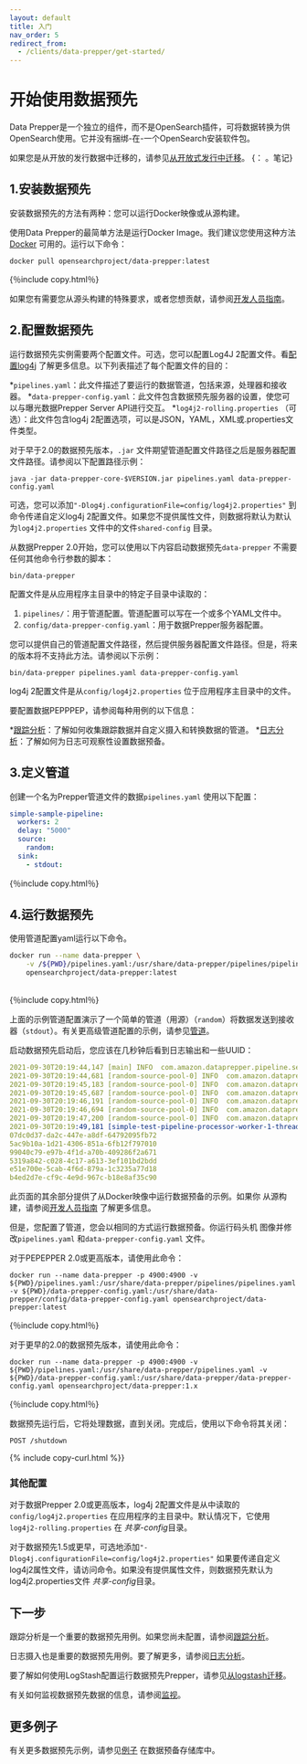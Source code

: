 ```yaml
---
layout: default
title: 入门
nav_order: 5
redirect_from:
  - /clients/data-prepper/get-started/
---
```


# 开始使用数据预先

Data Prepper是一个独立的组件，而不是OpenSearch插件，可将数据转换为供OpenSearch使用。它并没有捆绑-在-一个OpenSearch安装软件包。

如果您是从开放的发行数据中迁移的，请参见[从开放式发行中迁移]({{site.url}}{{site.baseurl}}/data-prepper/migrate-open-distro/)。
{： 。笔记}

## 1.安装数据预先

安装数据预先的方法有两种：您可以运行Docker映像或从源构建。

使用Data Prepper的最简单方法是运行Docker Image。我们建议您使用这种方法[Docker](https://www.docker.com) 可用的。运行以下命令：

```
docker pull opensearchproject/data-prepper:latest
```
{％include copy.html％}

如果您有需要您从源头构建的特殊要求，或者您想贡献，请参阅[开发人员指南](https://github.com/opensearch-project/data-prepper/blob/main/docs/developer_guide.md)。

## 2.配置数据预先

运行数据预先实例需要两个配置文件。可选，您可以配置Log4J 2配置文件。看[配置log4j]({{site.url}}{{site.baseurl}}/data-prepper/managing-data-prepper/configuring-log4j/) 了解更多信息。以下列表描述了每个配置文件的目的：

*`pipelines.yaml`：此文件描述了要运行的数据管道，包括来源，处理器和接收器。
*`data-prepper-config.yaml`：此文件包含数据预先服务器的设置，使您可以与曝光数据Prepper Server API进行交互。
*`log4j2-rolling.properties` （可选）：此文件包含log4j 2配置选项，可以是JSON，YAML，XML或.properties文件类型。

对于早于2.0的数据预先版本，`.jar` 文件期望管道配置文件路径之后是服务器配置文件路径。请参阅以下配置路径示例：

```
java -jar data-prepper-core-$VERSION.jar pipelines.yaml data-prepper-config.yaml
```

可选，您可以添加`"-Dlog4j.configurationFile=config/log4j2.properties"` 到命令传递自定义log4j 2配置文件。如果您不提供属性文件，则数据将默认为默认为`log4j2.properties` 文件中的文件`shared-config` 目录。


从数据Prepper 2.0开始，您可以使用以下内容启动数据预先`data-prepper` 不需要任何其他命令行参数的脚本：

```
bin/data-prepper
```

配置文件是从应用程序主目录中的特定子目录中读取的：
1. `pipelines/`：用于管道配置。管道配置可以写在一个或多个YAML文件中。
2. `config/data-prepper-config.yaml`：用于数据Prepper服务器配置。

您可以提供自己的管道配置文件路径，然后提供服务器配置文件路径。但是，将来的版本将不支持此方法。请参阅以下示例：
```
bin/data-prepper pipelines.yaml data-prepper-config.yaml
```

log4j 2配置文件是从`config/log4j2.properties` 位于应用程序主目录中的文件。

要配置数据PEPPPEP，请参阅每种用例的以下信息：

*[跟踪分析]({{site.url}}{{site.baseurl}}/data-prepper/common-use-cases/trace-analytics/)：了解如何收集跟踪数据并自定义摄入和转换数据的管道。
*[日志分析]({{site.url}}{{site.baseurl}}/data-prepper/common-use-cases/log-analytics/)：了解如何为日志可观察性设置数据预备。

## 3.定义管道

创建一个名为Prepper管道文件的数据`pipelines.yaml` 使用以下配置：

```yml
simple-sample-pipeline:
  workers: 2
  delay: "5000"
  source:
    random:
  sink:
    - stdout:
```
{％include copy.html％}

## 4.运行数据预先

使用管道配置yaml运行以下命令。

```bash
docker run --name data-prepper \
    -v /${PWD}/pipelines.yaml:/usr/share/data-prepper/pipelines/pipelines.yaml \
    opensearchproject/data-prepper:latest
    
```
{％include copy.html％}

上面的示例管道配置演示了一个简单的管道（用源）（`random`）将数据发送到接收器（`stdout`）。有关更高级管道配置的示例，请参见[管道]({{site.url}}{{site.baseurl}}/clients/data-prepper/pipelines/)。

启动数据预先启动后，您应该在几秒钟后看到日志输出和一些UUID：

```yml
2021-09-30T20:19:44,147 [main] INFO  com.amazon.dataprepper.pipeline.server.DataPrepperServer - Data Prepper server running at :4900
2021-09-30T20:19:44,681 [random-source-pool-0] INFO  com.amazon.dataprepper.plugins.source.RandomStringSource - Writing to buffer
2021-09-30T20:19:45,183 [random-source-pool-0] INFO  com.amazon.dataprepper.plugins.source.RandomStringSource - Writing to buffer
2021-09-30T20:19:45,687 [random-source-pool-0] INFO  com.amazon.dataprepper.plugins.source.RandomStringSource - Writing to buffer
2021-09-30T20:19:46,191 [random-source-pool-0] INFO  com.amazon.dataprepper.plugins.source.RandomStringSource - Writing to buffer
2021-09-30T20:19:46,694 [random-source-pool-0] INFO  com.amazon.dataprepper.plugins.source.RandomStringSource - Writing to buffer
2021-09-30T20:19:47,200 [random-source-pool-0] INFO  com.amazon.dataprepper.plugins.source.RandomStringSource - Writing to buffer
2021-09-30T20:19:49,181 [simple-test-pipeline-processor-worker-1-thread-1] INFO  com.amazon.dataprepper.pipeline.ProcessWorker -  simple-test-pipeline Worker: Processing 6 records from buffer
07dc0d37-da2c-447e-a8df-64792095fb72
5ac9b10a-1d21-4306-851a-6fb12f797010
99040c79-e97b-4f1d-a70b-409286f2a671
5319a842-c028-4c17-a613-3ef101bd2bdd
e51e700e-5cab-4f6d-879a-1c3235a77d18
b4ed2d7e-cf9c-4e9d-967c-b18e8af35c90
```
此页面的其余部分提供了从Docker映像中运行数据预备的示例。如果你
从源构建，请参阅[开发人员指南](https://github.com/opensearch-project/data-prepper/blob/main/docs/developer_guide.md) 了解更多信息。

但是，您配置了管道，您会以相同的方式运行数据预备。你运行码头机
图像并修改`pipelines.yaml` 和`data-prepper-config.yaml` 文件。

对于PEPEPPER 2.0或更高版本，请使用此命令：

```
docker run --name data-prepper -p 4900:4900 -v ${PWD}/pipelines.yaml:/usr/share/data-prepper/pipelines/pipelines.yaml -v ${PWD}/data-prepper-config.yaml:/usr/share/data-prepper/config/data-prepper-config.yaml opensearchproject/data-prepper:latest
```
{％include copy.html％}

对于更早的2.0的数据预先版本，请使用此命令：

```
docker run --name data-prepper -p 4900:4900 -v ${PWD}/pipelines.yaml:/usr/share/data-prepper/pipelines.yaml -v ${PWD}/data-prepper-config.yaml:/usr/share/data-prepper/data-prepper-config.yaml opensearchproject/data-prepper:1.x
```
{％include copy.html％}

数据预先运行后，它将处理数据，直到关闭。完成后，使用以下命令将其关闭：

```
POST /shutdown
```
{% include copy-curl.html %}}

### 其他配置

对于数据Prepper 2.0或更高版本，log4j 2配置文件是从中读取的`config/log4j2.properties` 在应用程序的主目录中。默认情况下，它使用`log4j2-rolling.properties` 在 *共享-config*目录。

对于数据预先1.5或更早，可选地添加`"-Dlog4j.configurationFile=config/log4j2.properties"` 如果要传递自定义log4j2属性文件，请访问命令。如果没有提供属性文件，则数据预先默认为log4j2.properties文件 *共享-config*目录。

## 下一步

跟踪分析是一个重要的数据预先用例。如果您尚未配置，请参阅[跟踪分析]({{site.url}}{{site.baseurl}}/data-prepper/common-use-cases/trace-analytics/)。

日志摄入也是重要的数据预先用例。要了解更多，请参阅[日志分析]({{site.url}}{{site.baseurl}}/data-prepper/common-use-cases/log-analytics/)。

要了解如何使用LogStash配置运行数据预先Prepper，请参见[从logstash迁移]({{site.url}}{{site.baseurl}}/data-prepper/migrating-from-logstash-data-prepper/)。

有关如何监视数据预先数据的信息，请参阅[监视]({{site.url}}{{site.baseurl}}/data-prepper/managing-data-prepper/monitoring/)。

## 更多例子

有关更多数据预先示例，请参见[例子](https://github.com/opensearch-project/data-prepper/tree/main/examples/) 在数据预备存储库中。

